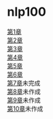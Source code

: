 # nlp100


[第1章](https://colab.research.google.com/drive/1IOCpyxWbMsMc0GeauzVRfdqEw_Yn0yxm)  
[第2章](https://colab.research.google.com/drive/164pyZhiTiweWGgTL5n3PkRkK7WBr1-1e)  
[第3章](https://colab.research.google.com/drive/1xB69ocp9N3Rb9M-TP7yAcUaNG_HNGorD)  
[第4章](https://colab.research.google.com/drive/1ExRiv6PqCRP2f3EFZpzgqwRjJfXAPoKZ)  
[第5章](https://colab.research.google.com/drive/1zhyevS4woApLpRdAnBQWl8DP2t8TSvjj)  
[第6章](https://colab.research.google.com/drive/1WPDZn0z5-6tj0-YUgYNvvNgQcYta--ff)  
[第7章](https://colab.research.google.com/drive/1_So0z92HR3HZ23UjEKL1He2t5SphYxoD)未完成  
[第8章]()未作成  
[第9章]()未作成  
[第10章]()未作成  
